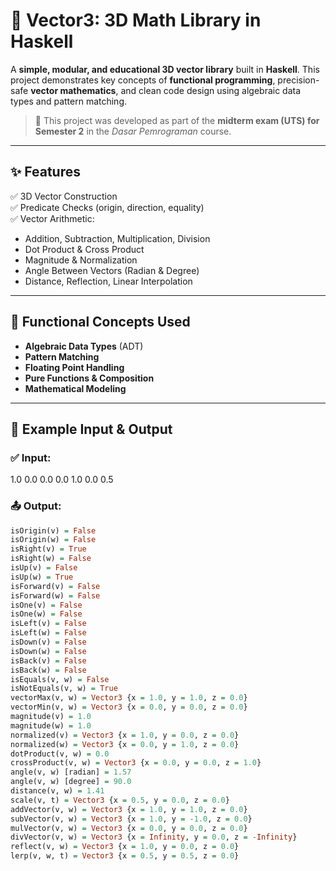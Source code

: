 # 📐 Vector3: 3D Math Library in Haskell

A **simple, modular, and educational 3D vector library** built in **Haskell**. This project demonstrates key concepts of **functional programming**, precision-safe **vector mathematics**, and clean code design using algebraic data types and pattern matching.

> 📝 This project was developed as part of the **midterm exam (UTS) for Semester 2** in the *Dasar Pemrograman* course.

---

## ✨ Features

✅ 3D Vector Construction  
✅ Predicate Checks (origin, direction, equality)  
✅ Vector Arithmetic:
- Addition, Subtraction, Multiplication, Division
- Dot Product & Cross Product
- Magnitude & Normalization
- Angle Between Vectors (Radian & Degree)
- Distance, Reflection, Linear Interpolation

---

## 🔧 Functional Concepts Used

- **Algebraic Data Types** (ADT)
- **Pattern Matching**
- **Floating Point Handling**
- **Pure Functions & Composition**
- **Mathematical Modeling**

---

## 🧪 Example Input & Output

### ✅ Input:
1.0
0.0
0.0
0.0
1.0
0.0
0.5


### 📤 Output:
```haskell
isOrigin(v) = False
isOrigin(w) = False
isRight(v) = True
isRight(w) = False
isUp(v) = False
isUp(w) = True
isForward(v) = False
isForward(w) = False
isOne(v) = False
isOne(w) = False
isLeft(v) = False
isLeft(w) = False
isDown(v) = False
isDown(w) = False
isBack(v) = False
isBack(w) = False
isEquals(v, w) = False
isNotEquals(v, w) = True
vectorMax(v, w) = Vector3 {x = 1.0, y = 1.0, z = 0.0}
vectorMin(v, w) = Vector3 {x = 0.0, y = 0.0, z = 0.0}
magnitude(v) = 1.0
magnitude(w) = 1.0
normalized(v) = Vector3 {x = 1.0, y = 0.0, z = 0.0}
normalized(w) = Vector3 {x = 0.0, y = 1.0, z = 0.0}
dotProduct(v, w) = 0.0
crossProduct(v, w) = Vector3 {x = 0.0, y = 0.0, z = 1.0}
angle(v, w) [radian] = 1.57
angle(v, w) [degree] = 90.0
distance(v, w) = 1.41
scale(v, t) = Vector3 {x = 0.5, y = 0.0, z = 0.0}
addVector(v, w) = Vector3 {x = 1.0, y = 1.0, z = 0.0}
subVector(v, w) = Vector3 {x = 1.0, y = -1.0, z = 0.0}
mulVector(v, w) = Vector3 {x = 0.0, y = 0.0, z = 0.0}
divVector(v, w) = Vector3 {x = Infinity, y = 0.0, z = -Infinity}
reflect(v, w) = Vector3 {x = 1.0, y = 0.0, z = 0.0}
lerp(v, w, t) = Vector3 {x = 0.5, y = 0.5, z = 0.0}
